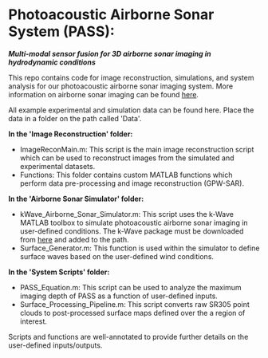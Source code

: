 # Photoacoustic Airborne Sonar System (PASS): 
**_Multi-modal sensor fusion for 3D airborne sonar imaging in hydrodynamic conditions_**


This repo contains code for image reconstruction, simulations, and system analysis for our photoacoustic airborne sonar imaging system. More information on airborne sonar imaging can be found [here](airbornesonar.stanford.edu).

All example experimental and simulation data can be found here. Place the data in a folder on the path called 'Data'.

**In the 'Image Reconstruction' folder:**

  - ImageReconMain.m: This script is the main image reconstruction script which can be used to reconstruct images from the simulated and experimental datasets.
  - Functions: This folder contains custom MATLAB functions which perform data pre-processing and image reconstruction (GPW-SAR).
   

**In the 'Airborne Sonar Simulator' folder:**

  - kWave_Airborne_Sonar_Simulator.m: This script uses the k-Wave MATLAB toolbox to simulate photoacoustic airborne sonar imaging in user-defined conditions. The k-Wave package must be downloaded from [here](http://www.k-wave.org/index.php) and added to the path.
  - Surface_Generator.m: This function is used within the simulator to define surface waves based on the user-defined wind conditions. 

**In the 'System Scripts' folder:**

  - PASS_Equation.m: This script can be used to analyze the maximum imaging depth of PASS as a function of user-defined inputs. 
  - Surface_Processing_Pipeline.m: This script converts raw SR305 point clouds to post-processed surface maps defined over the a region of interest.


Scripts and functions are well-annotated to provide further details on the user-defined inputs/outputs.





